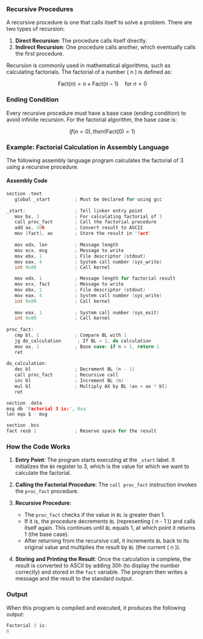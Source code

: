 ### Recursive Procedures

A recursive procedure is one that calls itself to solve a problem. There are two types of recursion:

1. **Direct Recursion**: The procedure calls itself directly.
2. **Indirect Recursion**: One procedure calls another, which eventually calls the first procedure.

Recursion is commonly used in mathematical algorithms, such as calculating factorials. The factorial of a number \( n \) is defined as:

$$
\text{Fact}(n) = n \times \text{Fact}(n-1) \quad \text{for } n > 0
$$

### Ending Condition

Every recursive procedure must have a base case (ending condition) to avoid infinite recursion. For the factorial algorithm, the base case is:

$$ If ( n = 0 ), then (\text{Fact}(0) = 1) $$

### Example: Factorial Calculation in Assembly Language

The following assembly language program calculates the factorial of 3 using a recursive procedure.

#### Assembly Code

```c
section .text
   global _start         ; Must be declared for using gcc
	
_start:                  ; Tell linker entry point
   mov bx, 3             ; For calculating factorial of 3
   call proc_fact        ; Call the factorial procedure
   add ax, 30h           ; Convert result to ASCII
   mov [fact], ax        ; Store the result in 'fact'
    
   mov edx, len          ; Message length
   mov ecx, msg          ; Message to write
   mov ebx, 1            ; File descriptor (stdout)
   mov eax, 4            ; System call number (sys_write)
   int 0x80              ; Call kernel

   mov edx, 1            ; Message length for factorial result
   mov ecx, fact         ; Message to write
   mov ebx, 1            ; File descriptor (stdout)
   mov eax, 4            ; System call number (sys_write)
   int 0x80              ; Call kernel
    
   mov eax, 1            ; System call number (sys_exit)
   int 0x80              ; Call kernel
	
proc_fact:
   cmp bl, 1             ; Compare BL with 1
   jg do_calculation      ; If BL > 1, do calculation
   mov ax, 1             ; Base case: if n = 1, return 1
   ret
	
do_calculation:
   dec bl                ; Decrement BL (n - 1)
   call proc_fact        ; Recursive call
   inc bl                ; Increment BL (n)
   mul bl                ; Multiply AX by BL (ax = ax * bl)
   ret

section .data
msg db 'Factorial 3 is:', 0xa	
len equ $ - msg			 

section .bss
fact resb 1              ; Reserve space for the result
```

### How the Code Works

1. **Entry Point**: The program starts executing at the `_start` label. It initializes the `BX` register to 3, which is the value for which we want to calculate the factorial.
  
2. **Calling the Factorial Procedure**: The `call proc_fact` instruction invokes the `proc_fact` procedure.

3. **Recursive Procedure**:
   - The `proc_fact` checks if the value in `BL` is greater than 1.
   - If it is, the procedure decrements `BL` (representing \( n - 1 \)) and calls itself again. This continues until `BL` equals 1, at which point it returns 1 (the base case).
   - After returning from the recursive call, it increments `BL` back to its original value and multiplies the result by `BL` (the current \( n \)).
  
4. **Storing and Printing the Result**: Once the calculation is complete, the result is converted to ASCII by adding 30h (to display the number correctly) and stored in the `fact` variable. The program then writes a message and the result to the standard output.

### Output

When this program is compiled and executed, it produces the following output:

```c
Factorial 3 is:
6
```
